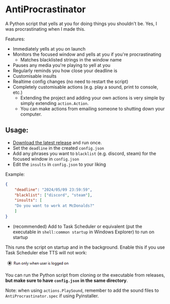 # AntiProcrastinator

A Python script that yells at you for doing things you shouldn't be. Yes, I was procrastinating when I made this.

Features:

- Immediately yells at you on launch
- Monitors the focused window and yells at you if you're procrastinating
    - Matches blacklisted strings in the window name
- Pauses any media you're playing to yell at you
- Regularly reminds you how close your deadline is
- Customisable insults
- Realtime config changes (no need to restart the script)
- Completely customisable actions (e.g. play a sound, print to console, etc.)
  - Extending the project and adding your own actions is very simple by simply extending `action.Action`.
  - You can make actions from emailing someone to shutting down your computer.

## Usage:

- [Download the latest release](https://github.com/KingWaffleIII/AntiProcrastinator/releases) and run once.
- Set the `deadline` in the created `config.json`
- Add any phrases you want to `blacklist` (e.g. discord, steam) for the focused window in `config.json`
- Edit the `insults` in `config.json` to your liking

Example:

```json
{
    "deadline": "2024/05/09 23:59:59",
    "blacklist": ["discord", "steam"],
    "insults": [
    "Do you want to work at McDonalds?"
    ]
}

```

- (recommended) Add to Task Scheduler or equivalent (put the executable in `shell:common startup` in Windows Explorer) to run on startup

This runs the script on startup and in the background.
Enable this if you use Task Scheduler else TTS will not work:

![Run only when user is logged on (checked)](image.png)

You can run the Python script from cloning or the executable from releases, **but make sure to have `config.json` in the same directory**.

Note: when using `actions.PlaySound`, remember to add the sound files to `AntiProcrastinator.spec` if using Pyinstaller.